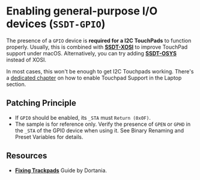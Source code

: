 # Enabling general-purpose I/O devices (`SSDT-GPIO`)
The presence of a `GPIO` device is **required for a I2C TouchPads** to function properly. Usually, this is combined with [**SSDT-XOSI**](https://github.com/5T33Z0/OC-Little-Translated/tree/main/01_Adding_missing_Devices_and_enabling_Features/OS_Compatibility_Patch_(XOSI)) to improve TouchPad support under macOS. Alternatively, you can try adding [**SSDT-OSYS**](https://gist.github.com/rockavoldy/eeff232c932bf3eaa01b47c4d9253dd3) instead of XOSI.

In most cases, this won't be enough to get I2C Touchpads working. There's a [dedicated chapter](https://github.com/5T33Z0/OC-Little-Translated/tree/main/05_Laptop-specific_Patches/Trackpad_Patches) on how to enable Touchpad Support in the Laptop section.

## Patching Principle
- If `GPI0` should be enabled, its `_STA` must `Return (0x0F)`.
- The sample is for reference only. Verify the presence of `GPEN` or `GPHD` in the `_STA` of the GPI0 device when using it. See Binary Renaming and Preset Variables for details.

## Resources
- [**Fixing Trackpads**](https://dortania.github.io/Getting-Started-With-ACPI/Laptops/trackpad-methods/manual.html#checking-gpi0) Guide by Dortania.
